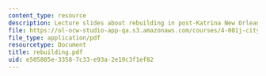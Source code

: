 ```yaml
---
content_type: resource
description: Lecture slides about rebuilding in post-Katrina New Orleans.
file: https://ol-ocw-studio-app-qa.s3.amazonaws.com/courses/4-001j-cityscope-new-orleans-spring-2007/e505805e33587c33e93a2e19c3f1ef82_rebuilding.pdf
file_type: application/pdf
resourcetype: Document
title: rebuilding.pdf
uid: e505805e-3358-7c33-e93a-2e19c3f1ef82
---
```

